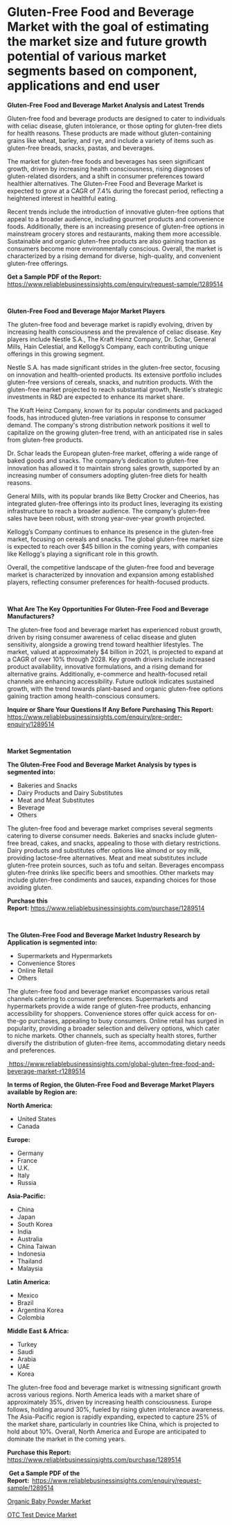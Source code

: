 <p><h1>Gluten-Free Food and Beverage Market with the goal of estimating the market size and future growth potential of various market segments based on component, applications and end user</h1></p><p><strong>Gluten-Free Food and Beverage Market Analysis and Latest Trends</strong></p>
<p><p>Gluten-free food and beverage products are designed to cater to individuals with celiac disease, gluten intolerance, or those opting for gluten-free diets for health reasons. These products are made without gluten-containing grains like wheat, barley, and rye, and include a variety of items such as gluten-free breads, snacks, pastas, and beverages. </p><p>The market for gluten-free foods and beverages has seen significant growth, driven by increasing health consciousness, rising diagnoses of gluten-related disorders, and a shift in consumer preferences toward healthier alternatives. The Gluten-Free Food and Beverage Market is expected to grow at a CAGR of 7.4% during the forecast period, reflecting a heightened interest in healthful eating. </p><p>Recent trends include the introduction of innovative gluten-free options that appeal to a broader audience, including gourmet products and convenience foods. Additionally, there is an increasing presence of gluten-free options in mainstream grocery stores and restaurants, making them more accessible. Sustainable and organic gluten-free products are also gaining traction as consumers become more environmentally conscious. Overall, the market is characterized by a rising demand for diverse, high-quality, and convenient gluten-free offerings.</p></p>
<p><strong>Get a Sample PDF of the Report:&nbsp;</strong> <a href="https://www.reliablebusinessinsights.com/enquiry/request-sample/1289514?utm_campaign=1091&utm_medium=2&utm_source=Github&utm_content=ia&utm_term=16012025&utm_id=gluten-free-food-and-beverage">https://www.reliablebusinessinsights.com/enquiry/request-sample/1289514</a></p>
<p>&nbsp;</p>
<p><strong>Gluten-Free Food and Beverage Major Market Players</strong></p>
<p><p>The gluten-free food and beverage market is rapidly evolving, driven by increasing health consciousness and the prevalence of celiac disease. Key players include Nestle S.A., The Kraft Heinz Company, Dr. Schar, General Mills, Hain Celestial, and Kellogg’s Company, each contributing unique offerings in this growing segment.</p><p>Nestle S.A. has made significant strides in the gluten-free sector, focusing on innovation and health-oriented products. Its extensive portfolio includes gluten-free versions of cereals, snacks, and nutrition products. With the gluten-free market projected to reach substantial growth, Nestle's strategic investments in R&D are expected to enhance its market share.</p><p>The Kraft Heinz Company, known for its popular condiments and packaged foods, has introduced gluten-free variations in response to consumer demand. The company's strong distribution network positions it well to capitalize on the growing gluten-free trend, with an anticipated rise in sales from gluten-free products.</p><p>Dr. Schar leads the European gluten-free market, offering a wide range of baked goods and snacks. The company’s dedication to gluten-free innovation has allowed it to maintain strong sales growth, supported by an increasing number of consumers adopting gluten-free diets for health reasons.</p><p>General Mills, with its popular brands like Betty Crocker and Cheerios, has integrated gluten-free offerings into its product lines, leveraging its existing infrastructure to reach a broader audience. The company's gluten-free sales have been robust, with strong year-over-year growth projected.</p><p>Kellogg’s Company continues to enhance its presence in the gluten-free market, focusing on cereals and snacks. The global gluten-free market size is expected to reach over $45 billion in the coming years, with companies like Kellogg's playing a significant role in this growth.</p><p>Overall, the competitive landscape of the gluten-free food and beverage market is characterized by innovation and expansion among established players, reflecting consumer preferences for health-focused products.</p></p>
<p>&nbsp;</p>
<p><strong>What Are The Key Opportunities For Gluten-Free Food and Beverage Manufacturers?</strong></p>
<p><p>The gluten-free food and beverage market has experienced robust growth, driven by rising consumer awareness of celiac disease and gluten sensitivity, alongside a growing trend toward healthier lifestyles. The market, valued at approximately $4 billion in 2021, is projected to expand at a CAGR of over 10% through 2028. Key growth drivers include increased product availability, innovative formulations, and a rising demand for alternative grains. Additionally, e-commerce and health-focused retail channels are enhancing accessibility. Future outlook indicates sustained growth, with the trend towards plant-based and organic gluten-free options gaining traction among health-conscious consumers.</p></p>
<p><strong>Inquire or Share Your Questions If Any Before Purchasing This Report:</strong> <a href="https://www.reliablebusinessinsights.com/enquiry/pre-order-enquiry/1289514?utm_campaign=1091&utm_medium=2&utm_source=Github&utm_content=ia&utm_term=16012025&utm_id=gluten-free-food-and-beverage">https://www.reliablebusinessinsights.com/enquiry/pre-order-enquiry/1289514</a></p>
<p>&nbsp;</p>
<p><strong>Market Segmentation</strong></p>
<p><strong>The Gluten-Free Food and Beverage Market Analysis by types is segmented into:</strong></p>
<p><ul><li>Bakeries and Snacks</li><li>Dairy Products and Dairy Substitutes</li><li>Meat and Meat Substitutes</li><li>Beverage</li><li>Others</li></ul></p>
<p><p>The gluten-free food and beverage market comprises several segments catering to diverse consumer needs. Bakeries and snacks include gluten-free bread, cakes, and snacks, appealing to those with dietary restrictions. Dairy products and substitutes offer options like almond or soy milk, providing lactose-free alternatives. Meat and meat substitutes include gluten-free protein sources, such as tofu and seitan. Beverages encompass gluten-free drinks like specific beers and smoothies. Other markets may include gluten-free condiments and sauces, expanding choices for those avoiding gluten.</p></p>
<p><strong>Purchase this Report:&nbsp;</strong><a href="https://www.reliablebusinessinsights.com/purchase/1289514?utm_campaign=1091&utm_medium=2&utm_source=Github&utm_content=ia&utm_term=16012025&utm_id=gluten-free-food-and-beverage">https://www.reliablebusinessinsights.com/purchase/1289514</a></p>
<p>&nbsp;</p>
<p><strong>The Gluten-Free Food and Beverage Market Industry Research by Application is segmented into:</strong></p>
<p><ul><li>Supermarkets and Hypermarkets</li><li>Convenience Stores</li><li>Online Retail</li><li>Others</li></ul></p>
<p><p>The gluten-free food and beverage market encompasses various retail channels catering to consumer preferences. Supermarkets and hypermarkets provide a wide range of gluten-free products, enhancing accessibility for shoppers. Convenience stores offer quick access for on-the-go purchases, appealing to busy consumers. Online retail has surged in popularity, providing a broader selection and delivery options, which cater to niche markets. Other channels, such as specialty health stores, further diversify the distribution of gluten-free items, accommodating dietary needs and preferences.</p></p>
<p><a href="https://www.reliablebusinessinsights.com/global-gluten-free-food-and-beverage-market-r1289514?utm_campaign=1091&utm_medium=2&utm_source=Github&utm_content=ia&utm_term=16012025&utm_id=gluten-free-food-and-beverage">&nbsp;https://www.reliablebusinessinsights.com/global-gluten-free-food-and-beverage-market-r1289514</a></p>
<p><strong>In terms of Region, the Gluten-Free Food and Beverage Market Players available by Region are:</strong></p>
<p>
    <p> <strong> North America: </strong>
        <ul>
            <li>United States</li>
            <li>Canada</li>
        </ul>
        </p> 
    <p> <strong> Europe: </strong>
        <ul>
            <li>Germany</li>
            <li>France</li>
            <li>U.K.</li>
            <li>Italy</li>
            <li>Russia</li>
        </ul>
        </p> 
    <p> <strong> Asia-Pacific: </strong>
        <ul>
            <li>China</li>
            <li>Japan</li>
            <li>South Korea</li>
            <li>India</li>
            <li>Australia</li>
            <li>China Taiwan</li>
            <li>Indonesia</li>
            <li>Thailand</li>
            <li>Malaysia</li>
        </ul>
        </p> 
    <p> <strong> Latin America: </strong>
        <ul>
            <li>Mexico</li>
            <li>Brazil</li>
            <li>Argentina Korea</li>
            <li>Colombia</li>
        </ul>
        </p> 
    <p> <strong> Middle East & Africa: </strong>
        <ul>
            <li>Turkey</li>
            <li>Saudi</li>
            <li>Arabia</li>
            <li>UAE</li>
            <li>Korea</li>
        </ul>
    </p>
    </p>
<p><p>The gluten-free food and beverage market is witnessing significant growth across various regions. North America leads with a market share of approximately 35%, driven by increasing health consciousness. Europe follows, holding around 30%, fueled by rising gluten intolerance awareness. The Asia-Pacific region is rapidly expanding, expected to capture 25% of the market share, particularly in countries like China, which is projected to hold about 10%. Overall, North America and Europe are anticipated to dominate the market in the coming years.</p></p>
<p><strong>Purchase this Report: </strong><a href="https://www.reliablebusinessinsights.com/purchase/1289514?utm_campaign=1091&utm_medium=2&utm_source=Github&utm_content=ia&utm_term=16012025&utm_id=gluten-free-food-and-beverage">https://www.reliablebusinessinsights.com/purchase/1289514</a></p>
<p>&nbsp;<strong>Get a Sample PDF of the Report:&nbsp;&nbsp;</strong><a href="https://www.reliablebusinessinsights.com/enquiry/request-sample/1289514?utm_campaign=1091&utm_medium=2&utm_source=Github&utm_content=ia&utm_term=16012025&utm_id=gluten-free-food-and-beverage">https://www.reliablebusinessinsights.com/enquiry/request-sample/1289514</a></p>
<p><strong></strong></p>
<p><p><a href="https://github.com/dolorespeddico90/Market-Research-Report-List-1/blob/main/organic-baby-powder-market.md?utm_campaign=1091&utm_medium=2&utm_source=Github&utm_content=ia&utm_term=16012025&utm_id=gluten-free-food-and-beverage">Organic Baby Powder Market</a></p><p><a href="https://github.com/raffadongraffadong/Market-Research-Report-List-1/blob/main/otc-test-device-market.md?utm_campaign=1091&utm_medium=2&utm_source=Github&utm_content=ia&utm_term=16012025&utm_id=gluten-free-food-and-beverage">OTC Test Device Market</a></p></p>